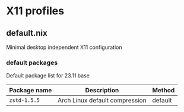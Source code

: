 # X11 profiles

## default.nix
Minimal desktop independent X11 configuration

### default packages
Default package list for 23.11 base

| Package name                | Description                                   | Method  |
| --------------------------- | --------------------------------------------- | ------- |
| `zstd-1.5.5`                | Arch Linux default compression                | default |

